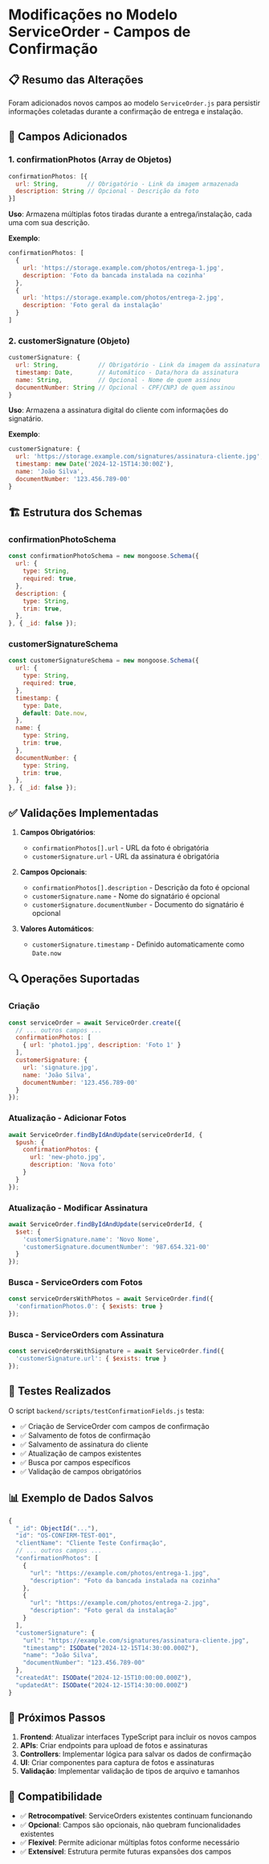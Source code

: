 # Modificações no Modelo ServiceOrder - Campos de Confirmação

## 📋 Resumo das Alterações

Foram adicionados novos campos ao modelo `ServiceOrder.js` para persistir informações coletadas durante a confirmação de entrega e instalação.

## 🔧 Campos Adicionados

### 1. **confirmationPhotos** (Array de Objetos)
```javascript
confirmationPhotos: [{
  url: String,        // Obrigatório - Link da imagem armazenada
  description: String // Opcional - Descrição da foto
}]
```

**Uso**: Armazena múltiplas fotos tiradas durante a entrega/instalação, cada uma com sua descrição.

**Exemplo**:
```javascript
confirmationPhotos: [
  {
    url: 'https://storage.example.com/photos/entrega-1.jpg',
    description: 'Foto da bancada instalada na cozinha'
  },
  {
    url: 'https://storage.example.com/photos/entrega-2.jpg',
    description: 'Foto geral da instalação'
  }
]
```

### 2. **customerSignature** (Objeto)
```javascript
customerSignature: {
  url: String,           // Obrigatório - Link da imagem da assinatura
  timestamp: Date,       // Automático - Data/hora da assinatura
  name: String,          // Opcional - Nome de quem assinou
  documentNumber: String // Opcional - CPF/CNPJ de quem assinou
}
```

**Uso**: Armazena a assinatura digital do cliente com informações do signatário.

**Exemplo**:
```javascript
customerSignature: {
  url: 'https://storage.example.com/signatures/assinatura-cliente.jpg',
  timestamp: new Date('2024-12-15T14:30:00Z'),
  name: 'João Silva',
  documentNumber: '123.456.789-00'
}
```

## 🏗️ Estrutura dos Schemas

### confirmationPhotoSchema
```javascript
const confirmationPhotoSchema = new mongoose.Schema({
  url: {
    type: String,
    required: true,
  },
  description: {
    type: String,
    trim: true,
  },
}, { _id: false });
```

### customerSignatureSchema
```javascript
const customerSignatureSchema = new mongoose.Schema({
  url: {
    type: String,
    required: true,
  },
  timestamp: {
    type: Date,
    default: Date.now,
  },
  name: {
    type: String,
    trim: true,
  },
  documentNumber: {
    type: String,
    trim: true,
  },
}, { _id: false });
```

## ✅ Validações Implementadas

1. **Campos Obrigatórios**:
   - `confirmationPhotos[].url` - URL da foto é obrigatória
   - `customerSignature.url` - URL da assinatura é obrigatória

2. **Campos Opcionais**:
   - `confirmationPhotos[].description` - Descrição da foto é opcional
   - `customerSignature.name` - Nome do signatário é opcional
   - `customerSignature.documentNumber` - Documento do signatário é opcional

3. **Valores Automáticos**:
   - `customerSignature.timestamp` - Definido automaticamente como `Date.now`

## 🔍 Operações Suportadas

### Criação
```javascript
const serviceOrder = await ServiceOrder.create({
  // ... outros campos ...
  confirmationPhotos: [
    { url: 'photo1.jpg', description: 'Foto 1' }
  ],
  customerSignature: {
    url: 'signature.jpg',
    name: 'João Silva',
    documentNumber: '123.456.789-00'
  }
});
```

### Atualização - Adicionar Fotos
```javascript
await ServiceOrder.findByIdAndUpdate(serviceOrderId, {
  $push: {
    confirmationPhotos: {
      url: 'new-photo.jpg',
      description: 'Nova foto'
    }
  }
});
```

### Atualização - Modificar Assinatura
```javascript
await ServiceOrder.findByIdAndUpdate(serviceOrderId, {
  $set: {
    'customerSignature.name': 'Novo Nome',
    'customerSignature.documentNumber': '987.654.321-00'
  }
});
```

### Busca - ServiceOrders com Fotos
```javascript
const serviceOrdersWithPhotos = await ServiceOrder.find({
  'confirmationPhotos.0': { $exists: true }
});
```

### Busca - ServiceOrders com Assinatura
```javascript
const serviceOrdersWithSignature = await ServiceOrder.find({
  'customerSignature.url': { $exists: true }
});
```

## 🧪 Testes Realizados

O script `backend/scripts/testConfirmationFields.js` testa:

- ✅ Criação de ServiceOrder com campos de confirmação
- ✅ Salvamento de fotos de confirmação
- ✅ Salvamento de assinatura do cliente
- ✅ Atualização de campos existentes
- ✅ Busca por campos específicos
- ✅ Validação de campos obrigatórios

## 📊 Exemplo de Dados Salvos

```javascript
{
  "_id": ObjectId("..."),
  "id": "OS-CONFIRM-TEST-001",
  "clientName": "Cliente Teste Confirmação",
  // ... outros campos ...
  "confirmationPhotos": [
    {
      "url": "https://example.com/photos/entrega-1.jpg",
      "description": "Foto da bancada instalada na cozinha"
    },
    {
      "url": "https://example.com/photos/entrega-2.jpg",
      "description": "Foto geral da instalação"
    }
  ],
  "customerSignature": {
    "url": "https://example.com/signatures/assinatura-cliente.jpg",
    "timestamp": ISODate("2024-12-15T14:30:00.000Z"),
    "name": "João Silva",
    "documentNumber": "123.456.789-00"
  },
  "createdAt": ISODate("2024-12-15T10:00:00.000Z"),
  "updatedAt": ISODate("2024-12-15T14:30:00.000Z")
}
```

## 🎯 Próximos Passos

1. **Frontend**: Atualizar interfaces TypeScript para incluir os novos campos
2. **APIs**: Criar endpoints para upload de fotos e assinaturas
3. **Controllers**: Implementar lógica para salvar os dados de confirmação
4. **UI**: Criar componentes para captura de fotos e assinaturas
5. **Validação**: Implementar validação de tipos de arquivo e tamanhos

## 🔄 Compatibilidade

- ✅ **Retrocompatível**: ServiceOrders existentes continuam funcionando
- ✅ **Opcional**: Campos são opcionais, não quebram funcionalidades existentes
- ✅ **Flexível**: Permite adicionar múltiplas fotos conforme necessário
- ✅ **Extensível**: Estrutura permite futuras expansões dos campos
